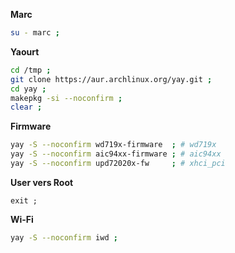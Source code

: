 **Marc**
```bash
su - marc ;
```


**Yaourt**
```bash
cd /tmp ;
git clone https://aur.archlinux.org/yay.git ;
cd yay ;
makepkg -si --noconfirm ;
clear ;
```


**Firmware**
```bash
yay -S --noconfirm wd719x-firmware  ; # wd719x
yay -S --noconfirm aic94xx-firmware ; # aic94xx
yay -S --noconfirm upd72020x-fw     ; # xhci_pci
```


**User vers Root**
```
exit ;
```


**Wi-Fi**
```bash
yay -S --noconfirm iwd ;
```

